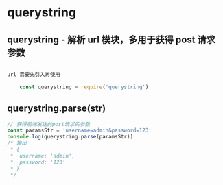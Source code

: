 # querystring

## querystring - 解析 url 模块，多用于获得 post 请求参数

```js

url 需要先引入再使用

    const querystring = require('querystring')
```

## querystring.parse(str)

```js
// 获得前端发送的post请求的参数
const paramsStr = 'username=admin&password=123'
console.log(querystring.parse(paramsStr))
/* 输出
 * {
 *  username: 'admin',
 *  password: '123'
 * }
 */
```
